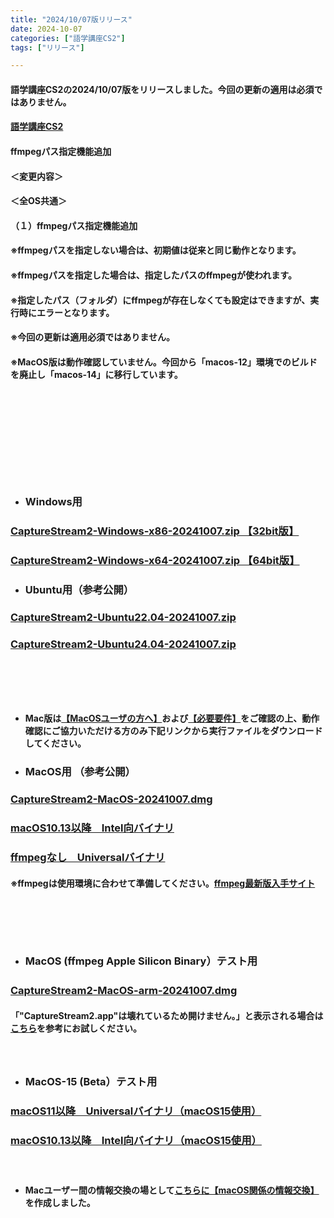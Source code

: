 ```yaml
---
title: "2024/10/07版リリース"
date: 2024-10-07
categories: ["語学講座CS2"]
tags: ["リリース"]

---
```

#### 語学講座CS2の2024/10/07版をリリースしました。今回の更新の適用は必須ではありません。
####                
#### [語学講座CS2](https://csreviser.github.io/CaptureStream2/)
####  
####  ffmpegパス指定機能追加

#### ＜変更内容＞　　　
#### ＜全OS共通＞
#### （１）ffmpegパス指定機能追加
#### ※ffmpegパスを指定しない場合は、初期値は従来と同じ動作となります。
#### ※ffmpegパスを指定した場合は、指定したパスのffmpegが使われます。
#### ※指定したパス（フォルダ）にffmpegが存在しなくても設定はできますが、実行時にエラーとなります。
#### 
#### ※今回の更新は適用必須ではありません。
#### ※MacOS版は動作確認していません。今回から「macos-12」環境でのビルドを廃止し「macos-14」に移行しています。
####  　　　  
####  　　　  
####  　　　  
####  　
* ### Windows用
### [CaptureStream2-Windows-x86-20241007.zip 【32bit版】](https://github.com/CSReviser/CaptureStream2/releases/download/20241007/CaptureStream2-Windows-x86-20241007.zip)
### [CaptureStream2-Windows-x64-20241007.zip 【64bit版】](https://github.com/CSReviser/CaptureStream2/releases/download/20241007/CaptureStream2-Windows-x64-20241007.zip) 　　　　　　　　　　　　　　　　　　

* ### Ubuntu用（参考公開）     
### [CaptureStream2-Ubuntu22.04-20241007.zip](https://github.com/CSReviser/CaptureStream2/releases/download/20241007/CaptureStream2-Ubuntu-20241007.zip)
### [CaptureStream2-Ubuntu24.04-20241007.zip](https://github.com/CSReviser/CaptureStream2/releases/download/20241007/CaptureStream2-Ubuntu2404-20241007.zip)
####  　　　  
####  
####  　　　  
####  

* **Mac版は[【MacOSユーザの方へ】](https://csreviser.github.io/CaptureStream2/macos)および[【必要要件】](https://csreviser.github.io/CaptureStream2/requirements)をご確認の上、動作確認にご協力いただける方のみ下記リンクから実行ファイルをダウンロードしてください。**  
* ### MacOS用 （参考公開）  
### [CaptureStream2-MacOS-20241007.dmg](https://github.com/CSReviser/CaptureStream2/releases/download/20241007/CaptureStream2-MacOS-20241007.dmg)
### [macOS10.13以降　Intel向バイナリ](https://github.com/CSReviser/CaptureStream2/releases/download/20241007/CaptureStream2-MacOS-qt5-Intel-20241007.dmg)
### [ffmpegなし　Universalバイナリ](https://github.com/CSReviser/CaptureStream2/releases/download/20241007/CaptureStream2-MacOS-non-ffmpeg-20241007.dmg)
#### ※ffmpegは使用環境に合わせて準備してください。[ffmpeg最新版入手サイト](https://csreviser.github.io/CaptureStream2/FFMPEG)
####  　　　  
####  　　　  
* ### MacOS (ffmpeg Apple Silicon Binary）テスト用
### [CaptureStream2-MacOS-arm-20241007.dmg](https://github.com/CSReviser/CaptureStream2/releases/download/20241007/CaptureStream2-MacOS-arm-20241007.dmg)　　
#### 「"CaptureStream2.app"は壊れているため開けません。」と表示される場合は[こちら](https://www.google.com/search?client=ubuntu-sn&channel=fs&q=%E3%81%AF%E5%A3%8A%E3%82%8C%E3%81%A6%E3%81%84%E3%82%8B%E3%81%9F%E3%82%81%E9%96%8B%E3%81%91%E3%81%BE%E3%81%9B%E3%82%93)を参考にお試しください。
####  　　　  
* ### MacOS-15 (Beta）テスト用  
### [macOS11以降　Universalバイナリ（macOS15使用）](https://github.com/CSReviser/CaptureStream2/releases/download/20241007/CaptureStream2-MacOS15-20241007.dmg)
### [macOS10.13以降　Intel向バイナリ（macOS15使用）](https://github.com/CSReviser/CaptureStream2/releases/download/20241007/CaptureStream2-MacOS15-qt5-Intel-20241007.dmg)
####  　　　  
  * **Macユーザー間の情報交換の場として[こちらに【macOS関係の情報交換】](https://github.com/CSReviser/CaptureStream2/discussions/24)を作成しました。**
####  　　
####  　　　  
####  　　　  
####  　　　  

